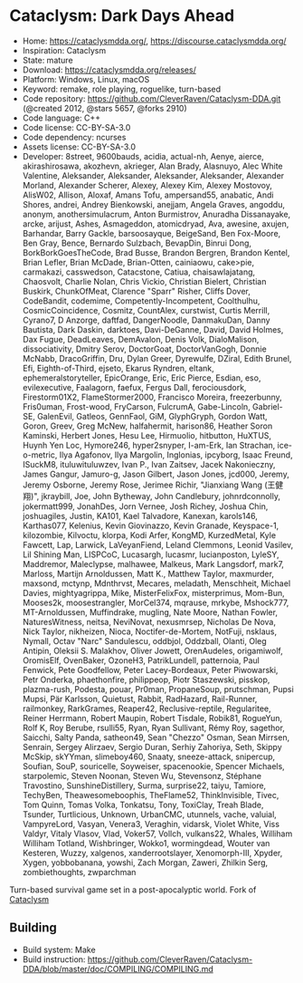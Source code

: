 # Cataclysm: Dark Days Ahead

- Home: https://cataclysmdda.org/, https://discourse.cataclysmdda.org/
- Inspiration: Cataclysm
- State: mature
- Download: https://cataclysmdda.org/releases/
- Platform: Windows, Linux, macOS
- Keyword: remake, role playing, roguelike, turn-based
- Code repository: https://github.com/CleverRaven/Cataclysm-DDA.git (@created 2012, @stars 5657, @forks 2910)
- Code language: C++
- Code license: CC-BY-SA-3.0
- Code dependency: ncurses
- Assets license: CC-BY-SA-3.0
- Developer: 8street, 9600bauds, acidia, actual-nh, Aenye, aierce, akirashirosawa, akozhevn, akrieger, Alan Brady, Alasnuyo, Alec White Valentine, Aleksander, Aleksander, Aleksander, Aleksander, Alexander Morland, Alexander Scherer, Alexey, Alexey Kim, Alexey Mostovoy, AlisW02, Allison, Aloxaf, Amans Tofu, ampersand55, anabatic, Andi Shores, andrei, Andrey Bienkowski, anejjam, Angela Graves, angoddu, anonym, anothersimulacrum, Anton Burmistrov, Anuradha Dissanayake, arcke, arijust, Ashes, Asmageddon, atomicdryad, Ava, awesine, axujen, Barhandar, Barry Gackle, barsoosayque, BeigeSand, Ben Fox-Moore, Ben Gray, Bence, Bernardo Sulzbach, BevapDin, Binrui Dong, BorkBorkGoesTheCode, Brad Busse, Brandon Bergren, Brandon Kentel, Brian Lefler, Brian McDade, Brian-Otten, cainiaowu, cake>pie, carmakazi, casswedson, Catacstone, Catiua, chaisawlajatang, Chaosvolt, Charlie Nolan, Chris Vickio, Christian Bielert, Christian Buskirk, ChunkOfMeat, Clarence "Sparr" Risher, Cliffs Dover, CodeBandit, codemime, Competently-Incompetent, Coolthulhu, CosmicCoincidence, Cosmitz, CountAlex, curstwist, Curtis Merrill, Cyrano7, D Anzorge, daftfad, DangerNoodle, DanmakuDan, Danny Bautista, Dark Daskin, darktoes, Davi-DeGanne, David, David Holmes, Dax Fugue, DeadLeaves, DemAvalon, Denis Volk, DialoMalison, dissociativity, Dmitry Serov, DoctorGoat, DoctorVanGogh, Donnie McNabb, DracoGriffin, Dru, Dylan Greer, Dyrewulfe, DZiral, Edith Brunel, Efi, Eighth-of-Third, ejseto, Ekarus Ryndren, eltank, ephemeralstoryteller, EpicOrange, Eric, Eric Pierce, Esdian, eso, evilexecutive, Faalagorn, faefux, Fergus Dall, ferociousdork, Firestorm01X2, FlameStormer2000, Francisco Moreira, freezerbunny, Fris0uman, Frost-wood, FryCarson, FulcrumA, Gabe-Lincoln, Gabriel-SE, GalenEvil, Gatleos, GennFaol, GiM, GlyphGryph, Gordon Watt, Goron, Greev, Greg McNew, halfahermit, harison86, Heather Soron Kaminski, Herbert Jones, Hesu Lee, Hirmuolio, hitbutton, HuXTUS, Huynh Yen Loc, Hymore246, hyper2snyper, I-am-Erk, Ian Strachan, ice-o-metric, Ilya Agafonov, Ilya Margolin, Inglonias, ipcyborg, Isaac Freund, ISuckM8, ituluwituluwzev, Ivan P., Ivan Zaitsev, Jacek Nakonieczny, James Gangur, Jamuro-g, Jason Gilbert, Jason Jones, jcd000, Jeremy, Jeremy Osborne, Jeremy Rose, Jerimee Richir, "Jianxiang Wang (王健翔)", jkraybill, Joe, John Bytheway, John Candlebury, johnrdconnolly, jokermatt999, JonahDes, Jorn Vernee, Josh Richey, Joshua Chin, joshuagiles, Justin, KA101, Kael Talvadore, Kanexan, karols146, Karthas077, Kelenius, Kevin Giovinazzo, Kevin Granade, Keyspace-1, kilozombie, Kilvoctu, klorpa, Kodi Arfer, KongMD, KurzedMetal, Kyle Fawcett, Lap, Larwick, LaVeyanFiend, Leland Clemmons, Leonid Vasilev, Lil Shining Man, LISPCoC, Lucasargh, lucasmr, lucianposton, LyleSY, Maddremor, Maleclypse, malhawee, Malkeus, Mark Langsdorf, mark7, Marloss, Martijn Arnoldussen, Matt K., Matthew Taylor, maxmurder, maxsond, mctynp, Mdnthrvst, Mecares, meladath, Menschheit, Michael Davies, mightyagrippa, Mike, MisterFelixFox, misterprimus, Mom-Bun, Mooses2k, moosestrangler, MorCel374, mqrause, mrkybe, Mshock777, MT-Arnoldussen, Muffindrake, mugling, Nate Moore, Nathan Fowler, NaturesWitness, neitsa, NeviNovat, nexusmrsep, Nicholas De Nova, Nick Taylor, nikheizen, Nioca, Noctifer-de-Mortem, NotFuji, nsklaus, Nymall, Octav "Narc" Sandulescu, oddbjol, Oddzball, Olanti, Oleg Antipin, Oleksii S. Malakhov, Oliver Jowett, OrenAudeles, origamiwolf, OromisElf, OvenBaker, OzoneH3, PatrikLundell, patternoia, Paul Fenwick, Pete Goodfellow, Peter Lacey-Bordeaux, Peter Piwowarski, Petr Onderka, phaethonfire, philippeop, Piotr Staszewski, pisskop, plazma-rush, Podesta, pouar, Pr0man, PropaneSoup, prutschman, Pupsi Mupsi, Pär Karlsson, Quietust, Rabbit, RadHazard, Rail-Runner, railmonkey, RarkGrames, Reaper42, Reclusive-reptile, Regularitee, Reiner Herrmann, Robert Maupin, Robert Tisdale, Robik81, RogueYun, Rolf K, Roy Berube, rsulli55, Ryan, Ryan Sullivant, Rémy Roy, sagethor, Saicchi, Salty Panda, satheon49, Sean "Chezzo" Osman, Sean Mirrsen, Senrain, Sergey Alirzaev, Sergio Duran, Serhiy Zahoriya, Seth, Skippy McSkip, skYYman, slimeboy460, Snaaty, sneeze-attack, snipercup, Soufian, SouP, souricelle, Soyweiser, spacenookie, Spencer Michaels, starpolemic, Steven Noonan, Steven Wu, Stevensonz, Stéphane Travostino, SunshineDistillery, Surma, surprise22, taiyu, Tamiore, TechyBen, Theawesomeboophis, TheFlame52, ThinkInvisible, Tivec, Tom Quinn, Tomas Volka, Tonkatsu, Tony, ToxiClay, Treah Blade, Tsunder, Turtlicious, Unknown, UrbanCMC, utunnels, vache, valuial, VampyreLord, Vasyan, Venera3, Veraghin, vidarsk, Violet White, Viss Valdyr, Vitaly Vlasov, Vlad, Voker57, Vollch, vulkans22, Whales, Williham Williham Totland, Wishbringer, Wokko1, wormingdead, Wouter van Kesteren, Wuzzy, xalgenos, xanderrootslayer, Xenomorph-III, Xpyder, Xygen, yobbobanana, yowshi, Zach Morgan, Zaweri, Zhilkin Serg, zombiethoughts, zwparchman

Turn-based survival game set in a post-apocalyptic world.
Fork of [Cataclysm](cataclysm.md)

## Building

- Build system: Make
- Build instruction: https://github.com/CleverRaven/Cataclysm-DDA/blob/master/doc/COMPILING/COMPILING.md
